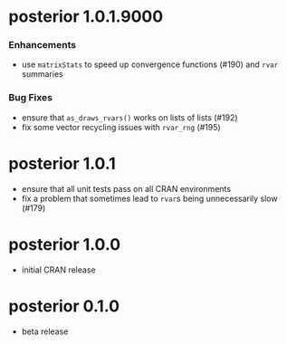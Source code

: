 # posterior 1.0.1.9000

### Enhancements

* use `matrixStats` to speed up convergence functions (#190) and `rvar` summaries

### Bug Fixes

* ensure that `as_draws_rvars()` works on lists of lists (#192)
* fix some vector recycling issues with `rvar_rng` (#195)


# posterior 1.0.1

* ensure that all unit tests pass on all CRAN environments
* fix a problem that sometimes lead to `rvar`s being unnecessarily slow (#179)


# posterior 1.0.0

* initial CRAN release


# posterior 0.1.0

* beta release
